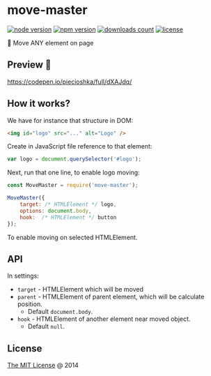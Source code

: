 # move-master

[![node version](https://img.shields.io/node/v/move-master.svg)](https://www.npmjs.com/package/move-master)
[![npm version](https://badge.fury.io/js/move-master.svg)](https://badge.fury.io/js/move-master)
[![downloads count](https://img.shields.io/npm/dt/move-master.svg)](https://www.npmjs.com/package/move-master)
[![license](https://img.shields.io/npm/l/move-master.svg)](https://www.npmjs.com/package/move-master)

:hammer: Move ANY element on page

## Preview 🎉

<https://codepen.io/piecioshka/full/dXAJdq/>

## How it works?

We have for instance that structure in DOM:

```html
<img id="logo" src="..." alt="Logo" />
```

Create in JavaScript file reference to that element:

```javascript
var logo = document.querySelector('#logo');
```

Next, run that one line, to enable logo moving:

```javascript
const MoveMaster = require('move-master');

MoveMaster({
    target: /* HTMLElement */ logo,
    options: document.body,
    hook:  /* HTMLElement */ button
});
```

To enable moving on selected HTMLElement.

## API

In settings:

- `target` - HTMLElement which will be moved
- `parent` - HTMLElement of parent element, which will be calculate position.
  - Default `document.body`.
- `hook` - HTMLElement of another element near moved object.
  - Default `null`.

## License

[The MIT License](https://piecioshka.mit-license.org) @ 2014
